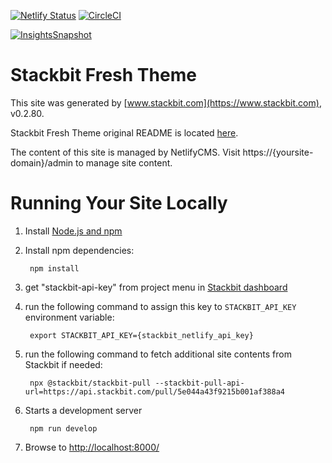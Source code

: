 [![Netlify Status](https://api.netlify.com/api/v1/badges/0fd4a866-685b-4633-9de0-808ba06bfcbc/deploy-status)](https://app.netlify.com/sites/jerdog-stackbit-web-44a43/deploys)
[![CircleCI](https://circleci.com/gh/jerdog/jerdog-stackbit-web.svg?style=svg)](https://circleci.com/gh/jerdog/jerdog-stackbit-web)  

[![InsightsSnapshot](https://circleci.com/gh/jerdog/jerdog-stackbit-web/accelerate.svg)](https://app.circleci.com/insights/github/jerdog/jerdog-stackbit-web)

# Stackbit Fresh Theme

This site was generated by [www.stackbit.com](https://www.stackbit.com), v0.2.80.

Stackbit Fresh Theme original README is located [here](./README.theme.md).

The content of this site is managed by NetlifyCMS. Visit https://{yoursite-domain}/admin to manage site content.

# Running Your Site Locally

1. Install [Node.js and npm](https://nodejs.org/en/)

1. Install npm dependencies:

        npm install

1. get "stackbit-api-key" from project menu in [Stackbit dashboard](https://app.stackbit.com/dashboard)

1. run the following command to assign this key to `STACKBIT_API_KEY` environment variable:

        export STACKBIT_API_KEY={stackbit_netlify_api_key}

1. run the following command to fetch additional site contents from Stackbit if needed:

        npx @stackbit/stackbit-pull --stackbit-pull-api-url=https://api.stackbit.com/pull/5e044a43f9215b001af388a4

1. Starts a development server

        npm run develop

1. Browse to [http://localhost:8000/](http://localhost:8000/)
